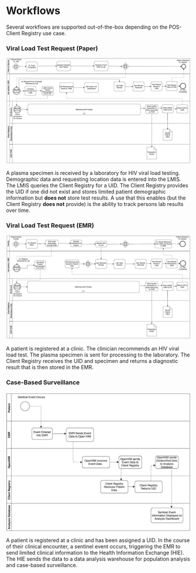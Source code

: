 # Workflows

Several workflows are supported out-of-the-box depending on the POS-Client Registry use case.

### Viral Load Test Request (Paper)

![Link to HIV Load Test Requested by Paper](../images/vl.png)

A plasma specimen is received by a laboratory for HIV viral load testing. Demographic data and requesting location data is entered into the LMIS. The LMIS queries the Client Registry for a UID. The Client Registry provides the UID if one did not exist and stores limited patient demographic information but **does not** store test results. A use that this enables (but the Client Registry **does not** provide) is the ability to track persons lab results over time.

### Viral Load Test Request (EMR)

![Link to HIV Load Test Requested by EMR](../images/emrvl.png)

A patient is registered at a clinic. The clinician recommends an HIV viral load test. The plasma specimen is sent for processing to the laboratory. The Client Registry receives the UID and specimen and returns a diagnostic result that is then stored in the EMR. 

### Case-Based Surveillance

![Link to HIV Load Test Requested by EMR](../images/cbs.png)

A patient is registered at a clinic and has been assigned a UID. In the course of their clinical encounter, a sentinel event occurs, triggering the EMR to send limited clinical information to the Health Information Exchange (HIE). The HIE sends the data to a data analysis warehouse for population analysis and case-based surveillance.
